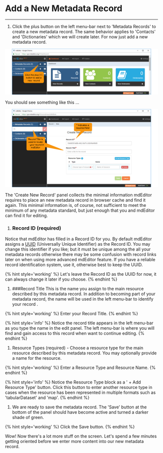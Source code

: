 # Add a New Metadata Record

---

1. Click the plus <i class="fa fa-plus"></i> button on the left menu-bar next to 'Metadata Records' to create a new metadata record.  The same behavior applies to 'Contacts' and 'Dictionaries' which we will create later.  For now just add a new metadata record.

  ![](/assets/get-started/getStarted-addRecord.png "Adding a new record")

  You should see something like this ...

  ![](/assets/get-started/getStarted-newRecord.png)

  The 'Create New Record' panel collects the minimal information mdEditor requires to place an new metadata record in browser cache and find it again.  This minimal information is, of course, not sufficient to meet the minimum of any metadata standard, but just enough that you and mdEditor can find it for editing.

1. ### Record ID (required)
  Notice that mdEditor has filled in a Record ID for you.  By default mdEditor assigns a [UUID](https://tools.ietf.org/html/rfc4122) (Universally Unique Identifier) as the Record ID.  You may change this identifier if you like; but it must be unique among the all your metadata records otherwise there may be some confusion with record links later on when using more advanced mdEditor feature.  If you have a reliable record identification system, use it, otherwise best to keep the UUID.

  {% hint style='working' %}
  Let's leave the Record ID as the UUID for now, it can always change it later if you choose.
  {% endhint %}

1. ###Record Title <i class="fa fa-star required"></i>
  This is the name you assign to the main resource described by this metadata record.  In addition to becoming part of your metadata record, the name will be used in the left menu-bar to identify your record .

  {% hint style='working' %}
  Enter your Record Title.
  {% endhint %}

  {% hint style='info' %}
  Notice the record title appears in the left menu-bar as you type the name in the edit panel.  The left menu-bar is where you will find and gain access to this record when want to continue editing.
  {% endhint %}

1. Resource Types (required) - Choose a resource type for the main resource described by this metadata record.  You may optionally provide a name for the resource.

  {% hint style='working' %}
  Enter a Resource Type and Resource Name.
  {% endhint %}

  {% hint style='info' %}
  Notice the Resource Type block as a ' + Add Resource Type' button.  Click this button to enter another resource type in cases when the resource has been represented in multiple formats such as 'tabularDataset' and 'map'.
  {% endhint %}

1. We are ready to save the metadata record.  The 'Save' button at the bottom of the panel should have become active and turned a darker shade of green.

  {% hint style='working' %}
  Click the Save button.
  {% endhint %}

Wow! Now there's a lot more stuff on the screen. Let's spend a few minutes getting oriented before we enter more content into our new metadata record.

